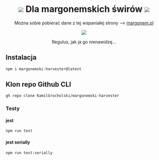 <h1 align="center">
    <img src="https://micc.garmory-cdn.cloud/obrazki/npc/mez/npc249.gif"/>
    Dla margonemskich świrów
    <img src="https://micc.garmory-cdn.cloud/obrazki/npc/mez/npc249.gif"/>
</h1>


<p align="center">
  Można sobie pobierać dane z tej wspaniałej strony --> <a href="https://margonem.pl">margonem.pl</a>
</p>

<p align='center'>
    <img src="https://micc.garmory-cdn.cloud/obrazki/npc/kol/bazyliszek.gif" />
</p>
<p align='center'>
    Regulus, jak ja go nienawidzę...
</p>

## Instalacja

```bash
npm i margonemski-harvester@latest
```

## Klon repo Github CLI

```bash
gh repo clone KamilGrocholski/margonemski-harvester
```

### Testy

#### jest

```bash
npm run test
```

#### jest serially

```bash
npm run test:serially
```

